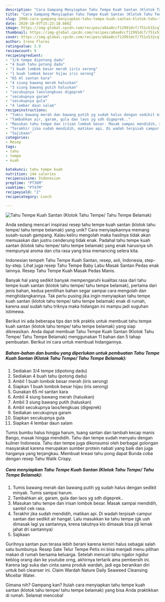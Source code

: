 ```yaml
---
description: "Cara Gampang Menyiapkan Tahu Tempe Kuah Santan (Klotok Tahu Tempe/ Tahu Tempe Belamak) Anti Gagal"
title: "Cara Gampang Menyiapkan Tahu Tempe Kuah Santan (Klotok Tahu Tempe/ Tahu Tempe Belamak) Anti Gagal"
slug: 2998-cara-gampang-menyiapkan-tahu-tempe-kuah-santan-klotok-tahu-tempe-tahu-tempe-belamak-anti-gagal
date: 2020-10-07T15:23:18.666Z
image: https://img-global.cpcdn.com/recipes/a8aa8ccf12991dcf/751x532cq70/tahu-tempe-kuah-santan-klotok-tahu-tempe-tahu-tempe-belamak-foto-resep-utama.jpg
thumbnail: https://img-global.cpcdn.com/recipes/a8aa8ccf12991dcf/751x532cq70/tahu-tempe-kuah-santan-klotok-tahu-tempe-tahu-tempe-belamak-foto-resep-utama.jpg
cover: https://img-global.cpcdn.com/recipes/a8aa8ccf12991dcf/751x532cq70/tahu-tempe-kuah-santan-klotok-tahu-tempe-tahu-tempe-belamak-foto-resep-utama.jpg
author: Irene Flores
ratingvalue: 3.9
reviewcount: 9
recipeingredient:
- "3/4 tempe dipotong dadu"
- "4 buah tahu potong dadu"
- "1 buah lombok besar merah iiris serong"
- "1 buah lombok besar hijau iris serong"
- "65 ml santan kara"
- "4 siung bawang merah haluskan"
- "3 siung bawang putih haluskan"
- "secukupnya laoslengkuas digeprek"
- "secukupnya garam"
- "secukupnya gula"
- "4 lembar daun salam"
recipeinstructions:
- "Tumis bawang merah dan bawang putih yg sudah halus dengan sedikit minyak. Tumis sampai harum."
- "Tambahkan air, garam, gula dan laos yg sdh digeprek.."
- "Masukan tahu tempe dan irisan lombok besar. Masak sampai mendidih, sambil cek rasa."
- "Terakhir jika sudah mendidih, matikan api. Di wadah terpisah campur santan dan sedikit air hangat. Lalu masukkan ke tahu tempe (gk ush dimasak lagi ya santannya, krena takutnya klo dimasak bisa jdi lemak jahat dri santannya)"
- "Sajikaan"
categories:
- Resep
tags:
- tahu
- tempe
- kuah

katakunci: tahu tempe kuah 
nutrition: 144 calories
recipecuisine: Indonesian
preptime: "PT36M"
cooktime: "PT47M"
recipeyield: "2"
recipecategory: Lunch

---
```



![Tahu Tempe Kuah Santan (Klotok Tahu Tempe/ Tahu Tempe Belamak)](https://img-global.cpcdn.com/recipes/a8aa8ccf12991dcf/751x532cq70/tahu-tempe-kuah-santan-klotok-tahu-tempe-tahu-tempe-belamak-foto-resep-utama.jpg)

Anda sedang mencari inspirasi resep tahu tempe kuah santan (klotok tahu tempe/ tahu tempe belamak) yang unik? Cara menyiapkannya memang susah-susah gampang. Kalau keliru mengolah maka hasilnya tidak akan memuaskan dan justru cenderung tidak enak. Padahal tahu tempe kuah santan (klotok tahu tempe/ tahu tempe belamak) yang enak harusnya sih mempunyai aroma dan cita rasa yang bisa memancing selera kita.

Indonesian tempeh Tahu Tempe Kuah Santan, resep, asli, Indonesia, step-by-step. Lihat juga resep Tahu Tempe Baby Labu Masak Santan Pedas enak lainnya. Resep Tahu Tempe Kuah Masak Pedas Manis.

Banyak hal yang sedikit banyak mempengaruhi kualitas rasa dari tahu tempe kuah santan (klotok tahu tempe/ tahu tempe belamak), pertama dari jenis bahan, kedua pemilihan bahan segar sampai cara mengolah dan menghidangkannya. Tak perlu pusing jika ingin menyiapkan tahu tempe kuah santan (klotok tahu tempe/ tahu tempe belamak) enak di rumah, karena asal sudah tahu triknya maka hidangan ini mampu jadi suguhan istimewa.


Berikut ini ada beberapa tips dan trik praktis untuk membuat tahu tempe kuah santan (klotok tahu tempe/ tahu tempe belamak) yang siap dikreasikan. Anda dapat membuat Tahu Tempe Kuah Santan (Klotok Tahu Tempe/ Tahu Tempe Belamak) menggunakan 11 bahan dan 5 tahap pembuatan. Berikut ini cara untuk membuat hidangannya.

<!--inarticleads1-->

##### Bahan-bahan dan bumbu yang diperlukan untuk pembuatan Tahu Tempe Kuah Santan (Klotok Tahu Tempe/ Tahu Tempe Belamak):

1. Sediakan 3/4 tempe (dipotong dadu)
1. Sediakan 4 buah tahu (potong dadu)
1. Ambil 1 buah lombok besar merah (iiris serong)
1. Siapkan 1 buah lombok besar hijau (iris serong)
1. Gunakan 65 ml santan kara
1. Ambil 4 siung bawang merah (haluskan)
1. Ambil 3 siung bawang putih (haluskan)
1. Ambil secukupnya laos/lengkuas (digeprek)
1. Sediakan secukupnya garam
1. Siapkan secukupnya gula
1. Siapkan 4 lembar daun salam


Tumis bumbu halus hingga harum, tuang santan dan tambah kecap manis Bango, masak hingga mendidih. Tahu dan tempe sudah menyatu dengan kuliner Indonesia. Tahu dan tempe juga dikonsumsi oleh berbagai golongan masyarakat karena merupakan sumber protein nabati yang baik dan juga harganya yang terjangkau. Membuat kreasi tahu pong dapat Bunda coba dengan resep Tahu Walik Crispy. 

<!--inarticleads2-->

##### Cara menyiapkan Tahu Tempe Kuah Santan (Klotok Tahu Tempe/ Tahu Tempe Belamak):

1. Tumis bawang merah dan bawang putih yg sudah halus dengan sedikit minyak. Tumis sampai harum.
1. Tambahkan air, garam, gula dan laos yg sdh digeprek..
1. Masukan tahu tempe dan irisan lombok besar. Masak sampai mendidih, sambil cek rasa.
1. Terakhir jika sudah mendidih, matikan api. Di wadah terpisah campur santan dan sedikit air hangat. Lalu masukkan ke tahu tempe (gk ush dimasak lagi ya santannya, krena takutnya klo dimasak bisa jdi lemak jahat dri santannya)
1. Sajikaan


Gurihnya santan pun terasa lebih berani karena kemiri halus sebagai salah satu bumbunya. Resep Sate Telur Tempe Petis ini bisa menjadi menu pilihan makan di rumah bersama keluarga. Setelah mencari tahu ngalor ngidur keblog orang dan ke youtube orng, akhirnya tertarik ama pembersih ini. Karena lagi suka dan cinta sama produk wardah, jadi ega beranikan diri untuk beli cleanser ini. Claim Wardah Nature Daily Seaweed Cleansing Micellar Water. 

Gimana nih? Gampang kan? Itulah cara menyiapkan tahu tempe kuah santan (klotok tahu tempe/ tahu tempe belamak) yang bisa Anda praktikkan di rumah. Selamat mencoba!
